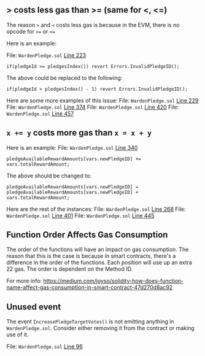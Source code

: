 ## > costs less gas than >= (same for <, <=)

The reason `>` and `<` costs less gas is because in the EVM, there is no opcode for `>=` or `<=`

Here is an example:

File: `WardenPledge.sol` [Line 223](https://github.com/code-423n4/2022-10-paladin/blob/main/contracts/WardenPledge.sol#L223)

```
if(pledgeId >= pledgesIndex()) revert Errors.InvalidPledgeID();
```

The above could be replaced to the following:

```
if(pledgeId > pledgesIndex() - 1) revert Errors.InvalidPledgeID();
```

Here are some more examples of this issue:
File: `WardenPledge.sol` [Line 229](https://github.com/code-423n4/2022-10-paladin/blob/main/contracts/WardenPledge.sol#L229)
File: `WardenPledge.sol` [Line 374](https://github.com/code-423n4/2022-10-paladin/blob/main/contracts/WardenPledge.sol#L374)
File: `WardenPledge.sol` [Line 420](https://github.com/code-423n4/2022-10-paladin/blob/main/contracts/WardenPledge.sol#L420)
File: `WardenPledge.sol` [Line 457](https://github.com/code-423n4/2022-10-paladin/blob/main/contracts/WardenPledge.sol#L457)

## `x += y` costs more gas than `x = x + y`

Here is an example:
File: `WardenPledge.sol` [Line 340](https://github.com/code-423n4/2022-10-paladin/blob/main/contracts/WardenPledge.sol#L340)

```
pledgeAvailableRewardAmounts[vars.newPledgeID] += vars.totalRewardAmount;
```

The above should be changed to:

```
pledgeAvailableRewardAmounts[vars.newPledgeID] = pledgeAvailableRewardAmounts[vars.newPledgeID] + vars.totalRewardAmount;
```

Here are the rest of the instances:
File: `WardenPledge.sol` [Line 268](https://github.com/code-423n4/2022-10-paladin/blob/main/contracts/WardenPledge.sol#L268)
File: `WardenPledge.sol` [Line 401](https://github.com/code-423n4/2022-10-paladin/blob/main/contracts/WardenPledge.sol#L401)
File: `WardenPledge.sol` [Line 445](https://github.com/code-423n4/2022-10-paladin/blob/main/contracts/WardenPledge.sol#L445)

## Function Order Affects Gas Consumption

The order of the functions will have an impact on gas consumption. The reason that this is the case is because in smart contracts, there's a difference in the order of the functions. Each position will use up an extra 22 gas. The order is dependent on the Method ID.

For more info: https://medium.com/joyso/solidity-how-does-function-name-affect-gas-consumption-in-smart-contract-47d270d8ac92

## Unused event

The event `IncreasePledgeTargetVotes()` is not emitting anything in `WardenPledge.sol`. Consider either removing it from the contract or making use of it.

File: `WardenPledge.sol` [Line 96](https://github.com/code-423n4/2022-10-paladin/blob/main/contracts/WardenPledge.sol#L96)
